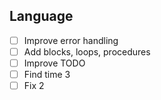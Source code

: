 ## Language
- [ ] Improve error handling
- [ ] Add blocks, loops, procedures
- [ ] Improve TODO
- [ ] Find time 3
- [ ] Fix 2